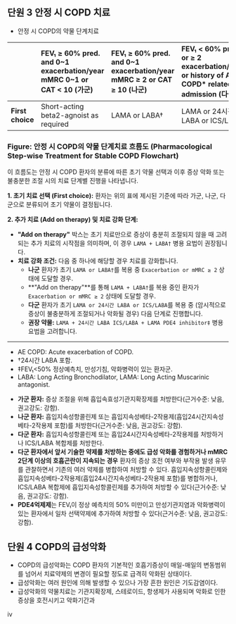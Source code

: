 ## 단원 3 안정 시 COPD 치료

-   안정 시 COPD의 약물 단계치료

|                  | FEV₁ ≥ 60% pred. and 0~1 exacerbation/year<br>mMRC 0~1 or CAT < 10 (가군) | FEV₁ ≥ 60% pred. and 0~1 exacerbation/year<br>mMRC ≥ 2 or CAT ≥ 10 (나군) | FEV₁ < 60% pred. or ≥ 2 exacerbation/year or history of AE COPD* related admission (다군) |
| :--------------- | :------------------------------------------------------------------ | :---------------------------------------------------------------- | :-------------------------------------------------------------------------------------- |
| **First choice** | Short-acting beta2-agnoist as required                              | LAMA or LABA†                                                     | LAMA or 24시간 LABA or ICS/LABA                                                         |

### Figure: 안정 시 COPD의 약물 단계치료 흐름도 (Pharmacological Step-wise Treatment for Stable COPD Flowchart)

이 흐름도는 안정 시 COPD 환자의 분류에 따른 초기 약물 선택과 이후 증상 악화 또는 불충분한 조절 시의 치료 단계별 진행을 나타냅니다.

**1. 초기 치료 선택 (First choice):**
환자는 위의 표에 제시된 기준에 따라 가군, 나군, 다군으로 분류되어 초기 약물이 결정됩니다.

**2. 추가 치료 (Add on therapy) 및 치료 강화 단계:**
*   **"Add on therapy"** 박스는 초기 치료만으로 증상이 충분히 조절되지 않을 때 고려되는 추가 치료의 시작점을 의미하며, 이 경우 `LAMA + LABA†` 병용 요법이 권장됩니다.
*   **치료 강화 조건:** 다음 중 하나에 해당할 경우 치료를 강화합니다.
    *   **나군** 환자가 초기 `LAMA or LABA†`를 복용 중 `Exacerbation or mMRC ≥ 2` 상태에 도달할 경우.
    *   **"Add on therapy"**를 통해 `LAMA + LABA†`를 복용 중인 환자가 `Exacerbation or mMRC ≥ 2` 상태에 도달할 경우.
    *   **다군** 환자가 초기 `LAMA or 24시간 LABA or ICS/LABA`를 복용 중 (암시적으로 증상이 불충분하게 조절되거나 악화될 경우) 다음 단계로 진행합니다.
    *   **권장 약물:** `LAMA + 24시간 LABA ICS/LABA + LAMA PDE4 inhibitor‡` 병용 요법을 고려합니다.

---

*   AE COPD: Acute exacerbation of COPD.
*   †24시간 LABA 포함.
*   ‡FEV₁<50% 정상예측치, 만성기침, 악화병력이 있는 환자군.
*   LABA: Long Acting Bronchodilator, LAMA: Long Acting Muscarinic antagonist.

-   **가군 환자:** 증상 조절을 위해 흡입속효성기관지확장제를 처방한다(근거수준: 낮음, 권고강도: 강함).
-   **나군 환자:** 흡입지속성항콜린제 또는 흡입지속성베타-2작용제(흡입24시간지속성베타-2작용제 포함)를 처방한다(근거수준: 낮음, 권고강도: 강함).
-   **다군 환자:** 흡입지속성항콜린제 또는 흡입24시간지속성베타-2작용제를 처방하거나 ICS/LABA 복합제를 처방한다.
-   **다군 환자에서 앞서 기술한 약제를 처방하는 중에도 급성 악화를 경험하거나 mMRC 2단계 이상의 호흡곤란이 지속되는 경우** 환자의 증상 호전 여부와 부작용 발생 유무를 관찰하면서 기존의 여러 약제를 병합하여 처방할 수 있다. 흡입지속성항콜린제와 흡입지속성베타-2작용제(흡입24시간지속성베타-2작용제 포함)를 병합하거나, ICS/LABA 복합제에 흡입지속성항콜린제를 추가하여 처방할 수 있다(근거수준: 낮음, 권고강도: 강함).
-   **PDE4억제제**는 FEV₁이 정상 예측치의 50% 미만이고 만성기관지염과 악화병력이 있는 환자에서 일차 선택약제에 추가하여 처방할 수 있다(근거수준: 낮음, 권고강도: 강함).

## 단원 4 COPD의 급성악화

-   COPD의 급성악화는 COPD 환자의 기본적인 호흡기증상이 매일-매일의 변동범위를 넘어서 치료약제의 변경이 필요할 정도로 급격히 악화된 상태이다.
-   급성악화는 여러 원인에 의해 발생할 수 있으나 가장 흔한 원인은 기도감염이다.
-   급성악화의 약물치료는 기관지확장제, 스테로이드, 항생제가 사용되며 악화로 인한 증상을 호전시키고 악화기간과

<PAGE>iv